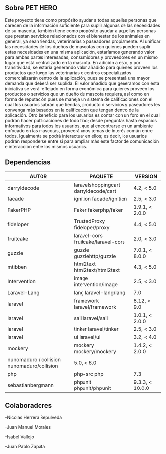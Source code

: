 

## Sobre PET HERO
Este proyecto tiene como propósito ayudar a todas aquellas personas que carecen de la información suficiente para suplir algunas de las necesidades de su mascota, también tiene como propósito ayudar a aquellas personas que prestan servicios relacionados con el bienestar de los animales en general, ya sean tiendas, veterinarias o paseadores propiamente.
Al unificar las necesidades de los dueños de mascotas con quienes pueden suplir estas necesidades en una misma aplicación, estaríamos generando valor para ambas partes interesadas; consumidores y proveedores en un mismo lugar que está centralizado en la mascota. En adición a esto, y por transitividad, se estaría generando valor añadido para quienes proveen los productos que luego las veterinarias o centros especializados comercializarán dentro de la aplicación, pues se presentará una mayor demanda que deberá ser suplida.
El valor añadido que generamos con esta iniciativa se verá reflejado en forma económica para quienes proveen los productos o servicios que un dueño de mascota requiera, así como en forma de reputación pues se maneja un sistema de calificaciones con el cual los usuarios sabrán que tiendas, producto ó servicios y paseadores les convenga más basados en la calificación que tengan dentro de la aplicación.
Otro beneficio para los usuarios es contar con un foro en el cual podrán hacer publicaciones de todo tipo; desde preguntas hasta espacios informativos para todos los usuarios, que al encontrarse en un ambiente enfocado en las mascotas, proveerá unos temas de interés común entre todos. Igualmente se podrá interactuar en ellos; es decir, los usuarios podrán responderse entre sí para ampliar más este factor de comunicación e interacción entre los mismos usuarios. 

## Dependencias

| AUTOR | PAQUETE | VERSION |
|-------|---------|--------|
|darryldecode | laravelshoppingcart darryldecode/cart | 4.2, < 5.0|
|facade | ignition facade/ignition | 2.5, < 3.0|
|FakerPHP | Faker fakerphp/faker | 1.9.1, < 2.0.0|
|fideloper | TrustedProxy fideloper/proxy | 4.4, < 5.0|
|fruitcake | laravel-cors fruitcake/laravel-cors | 2.0, < 3.0|
|guzzle | guzzle guzzlehttp/guzzle | 7.0.1, < 8.0.0|
|mtibben | html2text html2text/html2text | 4.3, < 5.0|
|Intervention | image intervention/image | 2.5, < 3.0|
|Laravel-Lang | lang laravel-lang/lang | 7.0|
|laravel | framework laravel/framework | 8.12, < 9.0|
|laravel | sail laravel/sail | 1.0.1, < 2.0.0|
|laravel | tinker laravel/tinker | 2.5, < 3.0|
|laravel | ui laravel/ui | 3.2, < 4.0|
|mockery | mockery mockery/mockery | 1.4.2, < 2.0.0|
|nunomaduro / collision nunomaduro/collision | 5.0, < 6.0|
|php | php-src php | 7.3|^8.0, < 8.0.0|
|sebastianbergmann | phpunit phpunit/phpunit | 9.3.3, < 10.0.0|


## Colaboradores

-Nicolas Herrera Sepulveda

-Juan Manuel Morales

-Isabel Vallejo

-Juan Pablo Zapata

